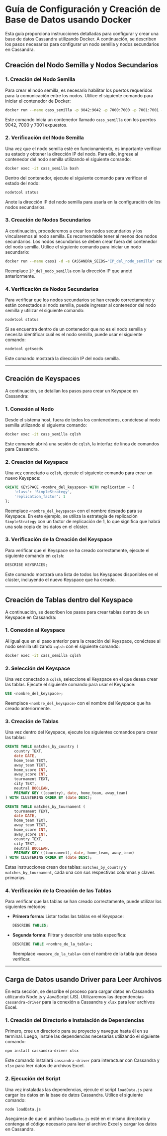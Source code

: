 # Guía de Configuración y Creación de Base de Datos usando Docker

Esta guía proporciona instrucciones detalladas para configurar y crear una base de datos Cassandra utilizando Docker. A continuación, se describen los pasos necesarios para configurar un nodo semilla y nodos secundarios en Cassandra.

## Creación del Nodo Semilla y Nodos Secundarios

### 1. Creación del Nodo Semilla

Para crear el nodo semilla, es necesario habilitar los puertos requeridos para la comunicación entre los nodos. Utilice el siguiente comando para iniciar el contenedor de Docker:

```bash
docker run --name cass_semilla -p 9042:9042 -p 7000:7000 -p 7001:7001 -d cassandra
```

Este comando inicia un contenedor llamado `cass_semilla` con los puertos 9042, 7000 y 7001 expuestos.

### 2. Verificación del Nodo Semilla

Una vez que el nodo semilla esté en funcionamiento, es importante verificar su estado y obtener la dirección IP del nodo. Para ello, ingrese al contenedor del nodo semilla utilizando el siguiente comando:

```bash
docker exec -it cass_semilla bash
```

Dentro del contenedor, ejecute el siguiente comando para verificar el estado del nodo:

```bash
nodetool status
```

Anote la dirección IP del nodo semilla para usarla en la configuración de los nodos secundarios.

### 3. Creación de Nodos Secundarios

A continuación, procederemos a crear los nodos secundarios y los vincularemos al nodo semilla. Es recomendable tener al menos dos nodos secundarios. Los nodos secundarios se deben crear fuera del contenedor del nodo semilla. Utilice el siguiente comando para iniciar un nodo secundario:

```bash
docker run --name cass1 -d -e CASSANDRA_SEEDS="IP_del_nodo_semilla" cassandra
```

Reemplace `IP_del_nodo_semilla` con la dirección IP que anotó anteriormente.

### 4. Verificación de Nodos Secundarios

Para verificar que los nodos secundarios se han creado correctamente y están conectados al nodo semilla, puede ingresar al contenedor del nodo semilla y utilizar el siguiente comando:

```bash
nodetool status
```

Si se encuentra dentro de un contenedor que no es el nodo semilla y necesita identificar cuál es el nodo semilla, puede usar el siguiente comando:

```bash
nodetool getseeds
```

Este comando mostrará la dirección IP del nodo semilla.

---

## Creación de Keyspaces

A continuación, se detallan los pasos para crear un Keyspace en Cassandra:

### 1. Conexión al Nodo

Desde el sistema host, fuera de todos los contenedores, conéctese al nodo semilla utilizando el siguiente comando:

```bash
docker exec -it cass_semilla cqlsh
```

Este comando abrirá una sesión de `cqlsh`, la interfaz de línea de comandos para Cassandra.

### 2. Creación del Keyspace

Una vez conectado a `cqlsh`, ejecute el siguiente comando para crear un nuevo Keyspace:

```sql
CREATE KEYSPACE <nombre_del_keyspace> WITH replication = {
    'class': 'SimpleStrategy',
    'replication_factor': 1
};
```

Reemplace `<nombre_del_keyspace>` con el nombre deseado para su Keyspace. En este ejemplo, se utiliza la estrategia de replicación `SimpleStrategy` con un factor de replicación de 1, lo que significa que habrá una sola copia de los datos en el clúster.

### 3. Verificación de la Creación del Keyspace

Para verificar que el Keyspace se ha creado correctamente, ejecute el siguiente comando en `cqlsh`:

```sql
DESCRIBE KEYSPACES;
```

Este comando mostrará una lista de todos los Keyspaces disponibles en el clúster, incluyendo el nuevo Keyspace que ha creado.

---

## Creación de Tablas dentro del Keyspace

A continuación, se describen los pasos para crear tablas dentro de un Keyspace en Cassandra:

### 1. Conexión al Keyspace

Al igual que en el paso anterior para la creación del Keyspace, conéctese al nodo semilla utilizando `cqlsh` con el siguiente comando:

```bash
docker exec -it cass_semilla cqlsh
```

### 2. Selección del Keyspace

Una vez conectado a `cqlsh`, seleccione el Keyspace en el que desea crear las tablas. Ejecute el siguiente comando para usar el Keyspace:

```sql
USE <nombre_del_keyspace>;
```

Reemplace `<nombre_del_keyspace>` con el nombre del Keyspace que ha creado anteriormente.

### 3. Creación de Tablas

Una vez dentro del Keyspace, ejecute los siguientes comandos para crear las tablas:

```sql
CREATE TABLE matches_by_country (
    country TEXT,
    date DATE,
    home_team TEXT,
    away_team TEXT,
    home_score INT,
    away_score INT,
    tournament TEXT,
    city TEXT,
    neutral BOOLEAN,
    PRIMARY KEY ((country), date, home_team, away_team)
) WITH CLUSTERING ORDER BY (date DESC);

CREATE TABLE matches_by_tournament (
    tournament TEXT,
    date DATE,
    home_team TEXT,
    away_team TEXT,
    home_score INT,
    away_score INT,
    country TEXT,
    city TEXT,
    neutral BOOLEAN,
    PRIMARY KEY ((tournament), date, home_team, away_team)
) WITH CLUSTERING ORDER BY (date DESC);
```

Estas instrucciones crean dos tablas: `matches_by_country` y `matches_by_tournament`, cada una con sus respectivas columnas y claves primarias.

### 4. Verificación de la Creación de las Tablas

Para verificar que las tablas se han creado correctamente, puede utilizar los siguientes métodos:

- **Primera forma:** Listar todas las tablas en el Keyspace:

    ```sql
    DESCRIBE TABLES;
    ```

- **Segunda forma:** Filtrar y describir una tabla específica:

    ```sql
    DESCRIBE TABLE <nombre_de_la_tabla>;
    ```

    Reemplace `<nombre_de_la_tabla>` con el nombre de la tabla que desea verificar.

---

## Carga de Datos usando Driver para Leer Archivos

En esta sección, se describe el proceso para cargar datos en Cassandra utilizando Node.js y JavaScript (JS). Utilizaremos las dependencias `cassandra-driver` para la conexión a Cassandra y `xlsx` para leer archivos Excel.

### 1. Creación del Directorio e Instalación de Dependencias

Primero, cree un directorio para su proyecto y navegue hasta él en su terminal. Luego, instale las dependencias necesarias utilizando el siguiente comando:

```bash
npm install cassandra-driver xlsx
```

Este comando instalará `cassandra-driver` para interactuar con Cassandra y `xlsx` para leer datos de archivos Excel.

### 2. Ejecución del Script

Una vez instaladas las dependencias, ejecute el script `loadData.js` para cargar los datos en la base de datos Cassandra. Utilice el siguiente comando:

```bash
node loadData.js
```

Asegúrese de que el archivo `loadData.js` esté en el mismo directorio y contenga el código necesario para leer el archivo Excel y cargar los datos en Cassandra.
